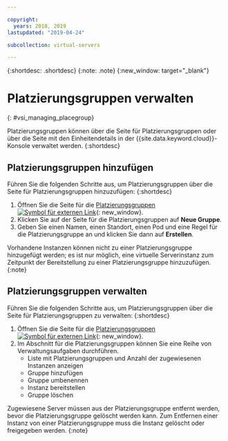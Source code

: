 ```yaml
---

copyright:
  years: 2018, 2019
lastupdated: "2019-04-24"

subcollection: virtual-servers

---
```


{:shortdesc: .shortdesc}
{:note: .note}
{:new_window: target="_blank"}

# Platzierungsgruppen verwalten
{: #vsi_managing_placegroup}

Platzierungsgruppen können über die Seite für Platzierungsgruppen oder über die Seite mit den Einheitendetails in der {{site.data.keyword.cloud}}-Konsole verwaltet werden.
{:shortdesc}

## Platzierungsgruppen hinzufügen

Führen Sie die folgenden Schritte aus, um Platzierungsgruppen über die Seite für Platzierungsgruppen hinzuzufügen:
{:shortdesc}

1. Öffnen Sie die Seite für die [Platzierungsgruppen ![Symbol für externen Link](../icons/launch-glyph.svg "Symbol für externen Link")](https://cloud.ibm.com/gen1/infrastructure/placement-groups){: new_window}.
2. Klicken Sie auf der Seite für die Platzierungsgruppen auf **Neue Gruppe**.
3. Geben Sie einen Namen, einen Standort, einen Pod und eine Regel für die Platzierungsgruppe an und klicken Sie dann auf **Erstellen**.

Vorhandene Instanzen können nicht zu einer Platzierungsgruppe hinzugefügt werden; es ist nur möglich, eine virtuelle Serverinstanz zum Zeitpunkt der Bereitstellung zu einer Platzierungsgruppe hinzuzufügen. 
{:note}

## Platzierungsgruppen verwalten

Führen Sie die folgenden Schritte aus, um Platzierungsgruppen über die Seite für Platzierungsgruppen zu verwalten:
{:shortdesc}

1. Öffnen Sie die Seite für die [Platzierungsgruppen ![Symbol für externen Link](../icons/launch-glyph.svg "Symbol für externen Link")](https://cloud.ibm.com/gen1/infrastructure/placement-groups){: new_window}.
2. Im Abschnitt für die Platzierungsgruppen können Sie eine Reihe von Verwaltungsaufgaben durchführen.
     * Liste mit Platzierungsgruppen und Anzahl der zugewiesenen Instanzen anzeigen
     * Gruppe hinzufügen
     * Gruppe umbenennen
     * Instanz bereitstellen
     * Gruppe löschen
     
Zugewiesene Server müssen aus der Platzierungsgruppe entfernt werden, bevor die Platzierungsgruppe gelöscht werden kann. Zum Entfernen einer Instanz von einer Platzierungsgruppe muss die Instanz gelöscht oder freigegeben werden.
{:note}
